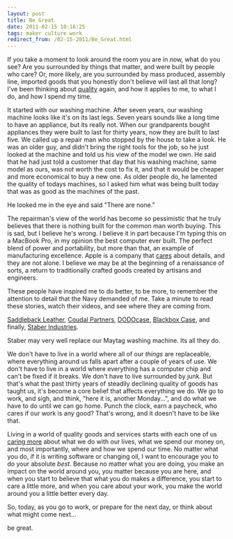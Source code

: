 ```yaml
---
layout: post
title: Be Great
date: 2011-02-15 10:16:25
tags: maker culture work
redirect_from: /02-15-2011/Be_Great.html
---
```


If you take a moment to look around the room you are in now, what do you see?
Are you surrounded by things that matter, and were built by people who care?
Or, more likely, are you surrounded by mass produced, assembly line, imported
goods that you honestly don't believe will last all that long? I've been
thinking about [quality][1]
again, and how it applies to me, to what I do, and how I spend my time.

It started with our washing machine. After seven years, our washing machine
looks like it's on its last legs. Seven years sounds like a long time to have
an appliance, but its really not. When our grandparents bought appliances they
were built to last for thirty years, now they are built to last five. We
called up a repair man who stopped by the house to take a look. He was an
older guy, and didn't bring the right tools for the job, so he just looked at
the machine and told us his view of the model we own. He said that he had just
told a customer that day that his washing machine, same model as ours, was not
worth the cost to fix it, and that it would be cheaper and more economical to
buy a new one. As older people do, he lamented the quality of todays machines,
so I asked him what was being built today that was as good as the machines of
the past.

He looked me in the eye and said "There are none."

The repairman's view of the world has become so pessimistic that he truly
believes that there is nothing built for the common man worth buying. This is
sad, but I believe he's wrong. I believe it in part because I'm typing this on
a MacBook Pro, in my opinion the best computer ever built. The perfect blend
of power and portability, but more than that, an example of manufacturing
excellence. Apple is a company that [cares][2]
about details, and they are not alone. I believe we may be at the beginning of
a renaissance of sorts, a return to traditionally crafted goods created by
artisans and engineers.

These people have inspired me to do better, to be more, to remember the
attention to detail that the Navy demanded of me. Take a minute to read these
stories, watch their videos, and see where they are coming from.

[Saddleback Leather][3],
[Coudal Partners][4],
[DODOcase][5], [Blackbox
Case][6], and finally, [Staber
Industries][7].

Staber may very well replace our Maytag washing machine. Its all they do.

We don't have to live in a world where all of our _things_ are replaceable,
where everything around us falls apart after a couple of years of use. We
don't have to live in a world where everything has a computer chip and can't
be fixed if it breaks. We don't have to live surrounded by junk. But that's
what the past thirty years of steadily declining quality of goods has taught
us, it's become a core belief that affects everything we do. We go to work,
and sigh, and think, "here it is, another Monday…", and do what we have to do
until we can go home. Punch the clock, earn a paycheck, who cares if our work
is any good? That's wrong, and it doesn't have to be like that.

Living in a world of quality goods and services starts with each one of us
[caring more][8] about what we do
with our lives, what we spend our money on, and most importantly, where and
how we spend our time. No matter what you do, if it is writing software or
changing oil, I want to encourage you to do your absolute _best_. Because no
matter what you are doing, you make an impact on the world around you, you
matter because you are here, and when you start to believe that what you do
makes a difference, you start to care a little more, and when you care about
your work, you make the world around you a little better every day.

So, today, as you go to work, or prepare for the next day, or think about what
might come next…

be great.


[1]: http://jonathanbuys.net/06-16-2010/quality.html
[2]: http://www.apple.com/macbookpro/
[3]: http://www.saddlebackleather.com/19-saddleback-story
[4]: http://coudal.com/wings/
[5]: http://www.dodocase.com/
[6]: http://www.blackboxcase.com/pages/how-we-do-it
[7]: http://www.staber.com/aboutus
[8]: http://www.43folders.com/2010/02/05/first-care
